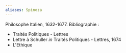 ```yaml
---
aliases: Spinoza
---
```

Philosophe Italien, 1632-1677. 
Bibliographie :
- Traités Politiques - Lettres
- Lettre à Schuller *in* Traités Politiques - Lettres, 1674
- L'Ethique
